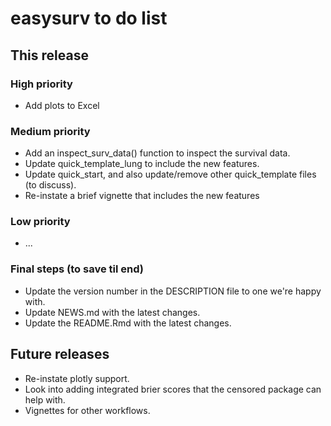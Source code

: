 # easysurv to do list

## This release

### High priority
* Add plots to Excel

### Medium priority
* Add an inspect_surv_data() function to inspect the survival data.
* Update quick_template_lung to include the new features.
* Update quick_start, and also update/remove other quick_template files 
(to discuss).
* Re-instate a brief vignette that includes the new features


### Low priority
* ...

### Final steps (to save til end)
* Update the version number in the DESCRIPTION file to one we're happy with.
* Update NEWS.md with the latest changes.
* Update the README.Rmd with the latest changes.



## Future releases

* Re-instate plotly support.
* Look into adding integrated brier scores that the censored package can help 
with.
* Vignettes for other workflows.

